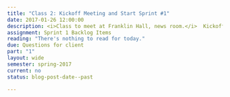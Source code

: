 ```yaml
---
title: "Class 2: Kickoff Meeting and Start Sprint #1"
date: 2017-01-26 12:00:00
description: <i>Class to meet at Franklin Hall, news room.</i>  Kickoff meeting with client and tour, Q&A with client, definition of done (DOD), Sprint Planning 1, Atomic Design Part 1, choose team roles, project brainstorming and storyboarding
assignment: Sprint 1 Backlog Items
reading: "There's nothing to read for today."
due: Questions for client
part: "1"
layout: wide
semester: spring-2017
current: no
status: blog-post-date--past

---
```

